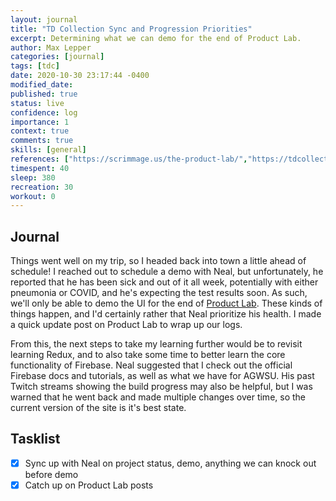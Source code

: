 ```yaml
---
layout: journal
title: "TD Collection Sync and Progression Priorities"
excerpt: Determining what we can demo for the end of Product Lab.
author: Max Lepper
categories: [journal]
tags: [tdc]
date: 2020-10-30 23:17:44 -0400
modified_date:
published: true
status: live
confidence: log
importance: 1
context: true
comments: true
skills: [general]
references: ["https://scrimmage.us/the-product-lab/","https://tdcollection.net/"]
timespent: 40
sleep: 380
recreation: 30
workout: 0
---
```


## Journal

Things went well on my trip, so I headed back into town a little ahead of schedule! I reached out to schedule a demo with Neal, but unfortunately, he reported that he has been sick and out of it all week, potentially with either pneumonia or COVID, and he's expecting the test results soon. As such, we'll only be able to demo the UI for the end of [Product Lab]({{page.references[0]}}). These kinds of things happen, and I'd certainly rather that Neal prioritize his health. I made a quick update post on Product Lab to wrap up our logs.

From this, the next steps to take my learning further would be to revisit learning Redux, and to also take some time to better learn the core functionality of Firebase. Neal suggested that I check out the official Firebase docs and tutorials, as well as what we have for AGWSU. His past Twitch streams showing the build progress may also be helpful, but I was warned that he went back and made multiple changes over time, so the current version of the site is it's best state.

## Tasklist

- [x] Sync up with Neal on project status, demo, anything we can knock out before demo
- [x] Catch up on Product Lab posts